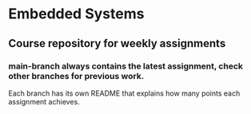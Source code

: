 # Embedded Systems
## Course repository for weekly assignments
### main-branch always contains the latest assignment, check other branches for previous work.
Each branch has its own README that explains how many points each assignment achieves.
